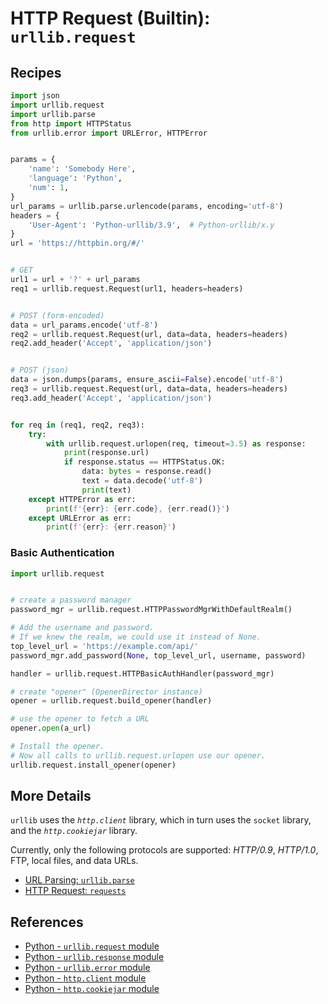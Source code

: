 # HTTP Request (Builtin): `urllib.request`

## Recipes

```python
import json
import urllib.request
import urllib.parse
from http import HTTPStatus
from urllib.error import URLError, HTTPError


params = {
    'name': 'Somebody Here',
    'language': 'Python',
    'num': 1,
}
url_params = urllib.parse.urlencode(params, encoding='utf-8')
headers = {
    'User-Agent': 'Python-urllib/3.9',  # Python-urllib/x.y
}
url = 'https://httpbin.org/#/'


# GET
url1 = url + '?' + url_params
req1 = urllib.request.Request(url1, headers=headers)


# POST (form-encoded)
data = url_params.encode('utf-8')
req2 = urllib.request.Request(url, data=data, headers=headers)
req2.add_header('Accept', 'application/json')


# POST (json)
data = json.dumps(params, ensure_ascii=False).encode('utf-8')
req3 = urllib.request.Request(url, data=data, headers=headers)
req3.add_header('Accept', 'application/json')


for req in (req1, req2, req3):
    try:
        with urllib.request.urlopen(req, timeout=3.5) as response:
            print(response.url)
            if response.status == HTTPStatus.OK:
                data: bytes = response.read()
                text = data.decode('utf-8')
                print(text)
    except HTTPError as err:
        print(f'{err}: {err.code}, {err.read()}')
    except URLError as err:
        print(f'{err}: {err.reason}')
```

### Basic Authentication

```python
import urllib.request


# create a password manager
password_mgr = urllib.request.HTTPPasswordMgrWithDefaultRealm()

# Add the username and password.
# If we knew the realm, we could use it instead of None.
top_level_url = 'https://example.com/api/'
password_mgr.add_password(None, top_level_url, username, password)

handler = urllib.request.HTTPBasicAuthHandler(password_mgr)

# create "opener" (OpenerDirector instance)
opener = urllib.request.build_opener(handler)

# use the opener to fetch a URL
opener.open(a_url)

# Install the opener.
# Now all calls to urllib.request.urlopen use our opener.
urllib.request.install_opener(opener)
```

## More Details

`urllib` uses the *`http.client`* library, which in turn uses the `socket` library,
and the *`http.cookiejar`* library.

Currently, only the following protocols are supported:
*HTTP/0.9*, *HTTP/1.0*, FTP, local files, and data URLs.

- [URL Parsing: `urllib.parse`](https://leven-cn.github.io/python-cookbook/cookbook/web/url_parse)
- [HTTP Request: `requests`](https://requests.readthedocs.io/en/latest/)

## References

- [Python - `urllib.request` module](https://docs.python.org/3/library/urllib.request.html)
- [Python - `urllib.response` module](https://docs.python.org/3/library/urllib.response.html)
- [Python - `urllib.error` module](https://docs.python.org/3/library/urllib.error.html)
- [Python - `http.client` module](https://docs.python.org/3/library/http.client.html)
- [Python - `http.cookiejar` module](https://docs.python.org/3/library/http.cookiejar.html)

